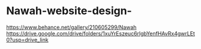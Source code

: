 # Nawah-website-design-
https://www.behance.net/gallery/210605299/Nawah
https://drive.google.com/drive/folders/1xuYrEszeuc6rlgbYenfHAvRx4gwrLEt0?usp=drive_link
